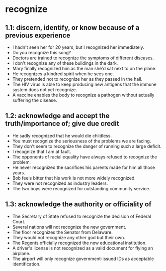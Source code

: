 # recognize
## 1.1: discern, identify, or know because of a previous experience

  *  I hadn't seen her for 20 years, but I recognized her immediately.
  *  Do you recognize this song?
  *  Doctors are trained to recognize the symptoms of different diseases.
  *  I don't recognize any of these buildings in the dark.
  *  Mary finally recognized him as the man she'd sat next to on the plane.
  *  He recognizes a kindred spirit when he sees one.
  *  They pretended not to recognize her as they passed in the hall.
  *  The HIV virus is able to keep producing new antigens that the immune system does not yet recognize.
  *  A vaccine enables the body to recognize a pathogen without actually suffering the disease.

## 1.2: acknowledge and accept the truth/importance of; give due credit

  *  He sadly recognized that he would die childless.
  *  You must recognize the seriousness of the problems we are facing.
  *  They don't seem to recognize the danger of running such a large deficit.
  *  I recognize that I am at fault.
  *  The opponents of racial equality have always refused to recognize the problem.
  *  He never recognized the sacrifices his parents made for him all those years.
  *  Bob feels bitter that his work is not more widely recognized.
  *  They were not recognized as industry leaders.
  *  The two boys were recognized for outstanding community service.

## 1.3: acknowledge the authority or officiality of

  *  The Secretary of State refused to recognize the decision of Federal Court.
  *  Several nations will not recognize the new government.
  *  The floor recognizes the Senator from Delaware.
  *  They would not recognize any other god but their own.
  *  The Regents officially recognized the new educational institution.
  *  A driver's license is not recognized as a valid document for flying an airplane.
  *  The airport will only recognize government-issued IDs as acceptable identification.
